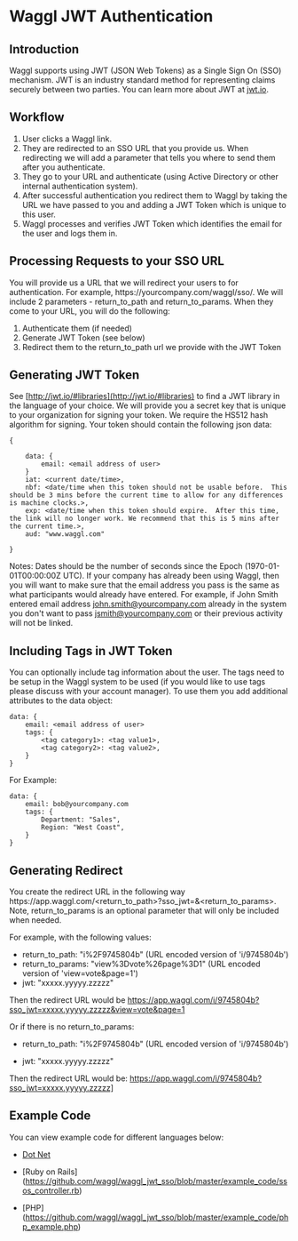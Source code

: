 
# Waggl JWT Authentication

## Introduction

Waggl supports using JWT (JSON Web Tokens) as a Single Sign On (SSO) mechanism.  JWT is an industry standard method for representing claims securely between two parties.  You can learn more about JWT at [jwt.io](http://jwt.io/).

## Workflow

1. User clicks a Waggl link.
2. They are redirected to an SSO URL that you provide us.  When redirecting we will add a parameter that tells you where to send them after you authenticate.
3. They go to your URL and authenticate (using Active Directory or other internal authentication system).
4. After successful authentication you redirect them to Waggl by taking the URL we have passed to you and adding a JWT Token which is unique to this user.
5. Waggl processes and verifies JWT Token which identifies the email for the user and logs them in.

## Processing Requests to your SSO URL

You will provide us a URL that we will redirect your users to for authentication.  For example, https:<i></i>//yourcompany.com/waggl/sso/.  We will include 2 parameters - return\_to\_path and return\_to\_params.  When they come to your URL, you will do the following:

1. Authenticate them (if needed)
2. Generate JWT Token (see below)
3. Redirect them to the return\_to\_path url we provide with the JWT Token

## Generating JWT Token

See [http://jwt.io/#libraries](http://jwt.io/#libraries) to find a JWT library in the language of your choice.  We will provide you a secret key that is unique to your organization for signing your token.  We require the HS512 hash algorithm for signing. Your token should contain the following json data:

	{
	
		data: {
			email: <email address of user>
		}
		iat: <current date/time>,  
		nbf: <date/time when this token should not be usable before.  This should be 3 mins before the current time to allow for any differences is machine clocks.>,  
		exp: <date/time when this token should expire.  After this time, the link will no longer work. We recommend that this is 5 mins after the current time.>,  
		aud: "www.waggl.com"
		
	}

Notes: Dates should be the number of seconds since the Epoch (1970-01-01T00:00:00Z UTC).  If your company has already been using Waggl, then you will want to make sure that the email address you pass is the same as what participants would already have entered.  For example, if John Smith entered email address john.smith@yourcompany.com already in the system you don't want to pass jsmith@yourcompany.com or their previous activity will not be linked.   

## Including Tags in JWT Token

You can optionally include tag information about the user.  The tags need to be setup in the Waggl system to be used (if you would like to use tags please discuss with your account manager).  To use them you add additional attributes to the data object:
	
	data: {
		email: <email address of user>
		tags: {
			<tag category1>: <tag value1>,
			<tag category2>: <tag value2>,
		}
	}
	
For Example:

	data: {
		email: bob@yourcompany.com
		tags: {
			Department: "Sales",
			Region: "West Coast",
		}
	}

## Generating Redirect

You create the redirect URL in the following way https:<i></i>//app.waggl.com/\<return\_to\_path>?sso\_jwt=<jwt>&\<return\_to\_params>.  Note, return\_to\_params is an optional parameter that will only be included when needed.

For example, with the following values:

* return\_to\_path: "i%2F9745804b" (URL encoded version of 'i/9745804b')
* return\_to\_params: "view%3Dvote%26page%3D1" (URL encoded version of 'view=vote&page=1')
* jwt: "xxxxx.yyyyy.zzzzz"

Then the redirect URL would be https://app.waggl.com/i/9745804b?sso_jwt=xxxxx.yyyyy.zzzzz&view=vote&page=1



Or if there is no return\_to\_params:

* return\_to\_path: "i%2F9745804b" (URL encoded version of 'i/9745804b')

* jwt: "xxxxx.yyyyy.zzzzz"

Then the redirect URL would be: https://app.waggl.com/i/9745804b?sso_jwt=xxxxx.yyyyy.zzzzz]

## Example Code

You can view example code for different languages below:

- [Dot Net](https://github.com/waggl/waggl_jwt_sso/blob/master/example_code/dot_net.cs)

- [Ruby on Rails] (https://github.com/waggl/waggl_jwt_sso/blob/master/example_code/ssos_controller.rb)

- [PHP] (https://github.com/waggl/waggl_jwt_sso/blob/master/example_code/php_example.php)


